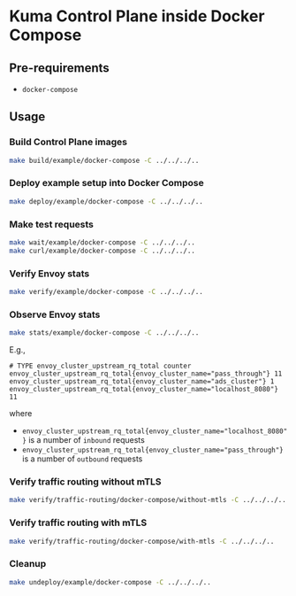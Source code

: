 Kuma Control Plane inside Docker Compose
====================

## Pre-requirements

- `docker-compose`

## Usage

### Build Control Plane images

```bash
make build/example/docker-compose -C ../../../..
```

### Deploy example setup into Docker Compose

```bash
make deploy/example/docker-compose -C ../../../..
```

### Make test requests

```bash
make wait/example/docker-compose -C ../../../..
make curl/example/docker-compose -C ../../../..
```

### Verify Envoy stats

```bash
make verify/example/docker-compose -C ../../../..
```

### Observe Envoy stats

```bash
make stats/example/docker-compose -C ../../../..
```

E.g.,
```
# TYPE envoy_cluster_upstream_rq_total counter
envoy_cluster_upstream_rq_total{envoy_cluster_name="pass_through"} 11
envoy_cluster_upstream_rq_total{envoy_cluster_name="ads_cluster"} 1
envoy_cluster_upstream_rq_total{envoy_cluster_name="localhost_8080"} 11
```

where

* `envoy_cluster_upstream_rq_total{envoy_cluster_name="localhost_8080"}` is a number of `inbound` requests
* `envoy_cluster_upstream_rq_total{envoy_cluster_name="pass_through"}` is a number of `outbound` requests

### Verify traffic routing without mTLS

```bash
make verify/traffic-routing/docker-compose/without-mtls -C ../../../..
```

### Verify traffic routing with mTLS

```bash
make verify/traffic-routing/docker-compose/with-mtls -C ../../../..
```

### Cleanup

```bash
make undeploy/example/docker-compose -C ../../../..
```
